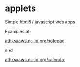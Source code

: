 applets
=======

Simple html5 / javascript web apps

Examples at:

[athksuaws.no-ip.org/notepad](http://athksuaws.no-ip.org/notepad)

and

[athksuaws.no-ip.org/calendar](http://athksuaws.no-ip.org/calendar)
